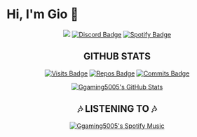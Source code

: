 # Hi, I'm Gio 👋
<div align="center">
  
  <a href="mailto:your-email@example.com"><img src="https://img.shields.io/badge/Gmail-D14836?style=for-the-badge&logo=gmail&logoColor=white" /></a>
  [![Discord Badge](https://img.shields.io/badge/Discord-7289DA?style=for-the-badge&logo=discord&logoColor=white)](https://discord.com/users/your-discord-id)
  [![Spotify Badge](https://img.shields.io/badge/Spotify-1ED760?&style=for-the-badge&logo=spotify&logoColor=white)](https://open.spotify.com/user/your-spotify-id)
  
</div>

<div align="center">
  <h2>GITHUB STATS</h2>
</div>

<div align="center">
  
  [![Visits Badge](https://badges.strrl.dev/visits/Ggaming5005/Ggaming5005?style=for-the-badge&color=#88e788)](#)
  [![Repos Badge](https://badges.strrl.dev/repos/Ggaming5005?style=for-the-badge&color=#88e788)](https://github.com/Ggaming5005?tab=repositories)
  [![Commits Badge](https://badges.strrl.dev/commits/weekly/Ggaming5005?style=for-the-badge&color=#88e788)](https://github.com/Ggaming5005?tab=repositories)

</div>

<div align="center">

  [![Ggaming5005's GitHub Stats](https://github-readme-stats.vercel.app/api?username=Ggaming5005&show_icons=true&line_height=27&count_private=true&title_color=ffffff&border_color=88e788&text_color=c9cacc&icon_color=005700&bg_color=303030)](#)

</div>

<div align="center">
  <h2>🎶 LISTENING TO 🎶</h2>
</div>

<div align="center">

 [![Ggaming5005's Spotify Music](https://data-card-for-spotify.herokuapp.com/api/card?user_id=31ryaajn25pi34grhbv367n7bnya)](#)
  
</div>
